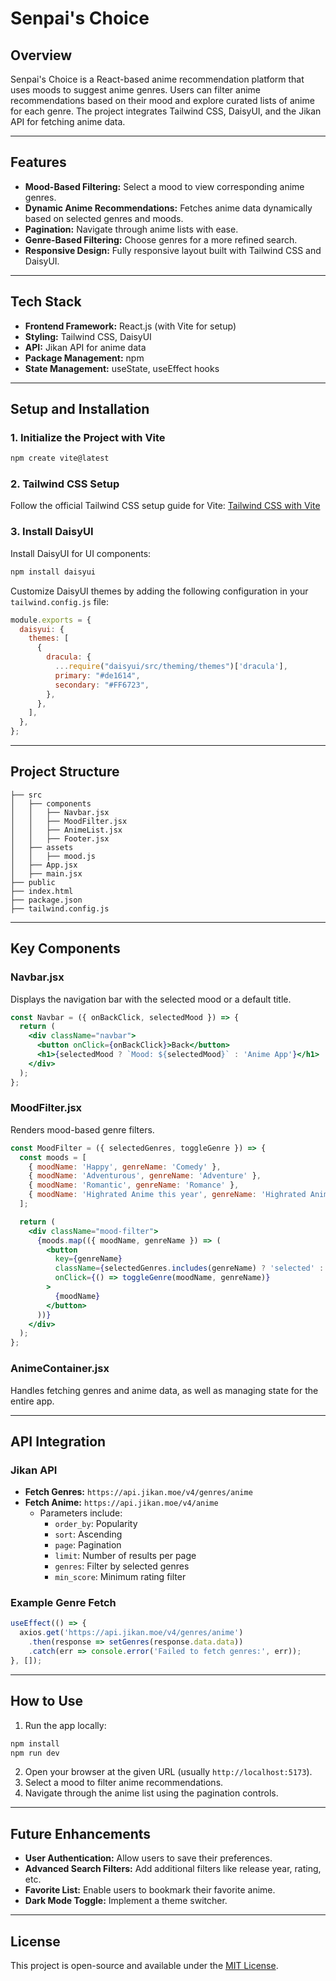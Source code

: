 # Senpai's Choice

## Overview
Senpai's Choice is a React-based anime recommendation platform that uses moods to suggest anime genres. Users can filter anime recommendations based on their mood and explore curated lists of anime for each genre. The project integrates Tailwind CSS, DaisyUI, and the Jikan API for fetching anime data.

---

## Features
- **Mood-Based Filtering:** Select a mood to view corresponding anime genres.
- **Dynamic Anime Recommendations:** Fetches anime data dynamically based on selected genres and moods.
- **Pagination:** Navigate through anime lists with ease.
- **Genre-Based Filtering:** Choose genres for a more refined search.
- **Responsive Design:** Fully responsive layout built with Tailwind CSS and DaisyUI.

---

## Tech Stack
- **Frontend Framework:** React.js (with Vite for setup)
- **Styling:** Tailwind CSS, DaisyUI
- **API:** Jikan API for anime data
- **Package Management:** npm
- **State Management:** useState, useEffect hooks

---

## Setup and Installation

### 1. Initialize the Project with Vite
```bash
npm create vite@latest
```

### 2. Tailwind CSS Setup
Follow the official Tailwind CSS setup guide for Vite:
[Tailwind CSS with Vite](https://tailwindcss.com/docs/guides/vite)

### 3. Install DaisyUI
Install DaisyUI for UI components:
```bash
npm install daisyui
```
Customize DaisyUI themes by adding the following configuration in your `tailwind.config.js` file:
```javascript
module.exports = {
  daisyui: {
    themes: [
      {
        dracula: {
          ...require("daisyui/src/theming/themes")['dracula'],
          primary: "#de1614",
          secondary: "#FF6723",
        },
      },
    ],
  },
};
```

---

## Project Structure
```
├── src
│   ├── components
│   │   ├── Navbar.jsx
│   │   ├── MoodFilter.jsx
│   │   ├── AnimeList.jsx
│   │   ├── Footer.jsx
│   ├── assets
│   │   ├── mood.js
│   ├── App.jsx
│   ├── main.jsx
├── public
├── index.html
├── package.json
├── tailwind.config.js
```

---

## Key Components

### Navbar.jsx
Displays the navigation bar with the selected mood or a default title.
```jsx
const Navbar = ({ onBackClick, selectedMood }) => {
  return (
    <div className="navbar">
      <button onClick={onBackClick}>Back</button>
      <h1>{selectedMood ? `Mood: ${selectedMood}` : 'Anime App'}</h1>
    </div>
  );
};
```

### MoodFilter.jsx
Renders mood-based genre filters.
```jsx
const MoodFilter = ({ selectedGenres, toggleGenre }) => {
  const moods = [
    { moodName: 'Happy', genreName: 'Comedy' },
    { moodName: 'Adventurous', genreName: 'Adventure' },
    { moodName: 'Romantic', genreName: 'Romance' },
    { moodName: 'Highrated Anime this year', genreName: 'Highrated Anime this year' },
  ];

  return (
    <div className="mood-filter">
      {moods.map(({ moodName, genreName }) => (
        <button
          key={genreName}
          className={selectedGenres.includes(genreName) ? 'selected' : ''}
          onClick={() => toggleGenre(moodName, genreName)}
        >
          {moodName}
        </button>
      ))}
    </div>
  );
};
```

### AnimeContainer.jsx
Handles fetching genres and anime data, as well as managing state for the entire app.

---

## API Integration

### Jikan API
- **Fetch Genres:** `https://api.jikan.moe/v4/genres/anime`
- **Fetch Anime:** `https://api.jikan.moe/v4/anime`
  - Parameters include:
    - `order_by`: Popularity
    - `sort`: Ascending
    - `page`: Pagination
    - `limit`: Number of results per page
    - `genres`: Filter by selected genres
    - `min_score`: Minimum rating filter

### Example Genre Fetch
```javascript
useEffect(() => {
  axios.get('https://api.jikan.moe/v4/genres/anime')
    .then(response => setGenres(response.data.data))
    .catch(err => console.error('Failed to fetch genres:', err));
}, []);
```

---

## How to Use
1. Run the app locally:
```bash
npm install
npm run dev
```
2. Open your browser at the given URL (usually `http://localhost:5173`).
3. Select a mood to filter anime recommendations.
4. Navigate through the anime list using the pagination controls.

---

## Future Enhancements
- **User Authentication:** Allow users to save their preferences.
- **Advanced Search Filters:** Add additional filters like release year, rating, etc.
- **Favorite List:** Enable users to bookmark their favorite anime.
- **Dark Mode Toggle:** Implement a theme switcher.

---

## License
This project is open-source and available under the [MIT License](LICENSE).

